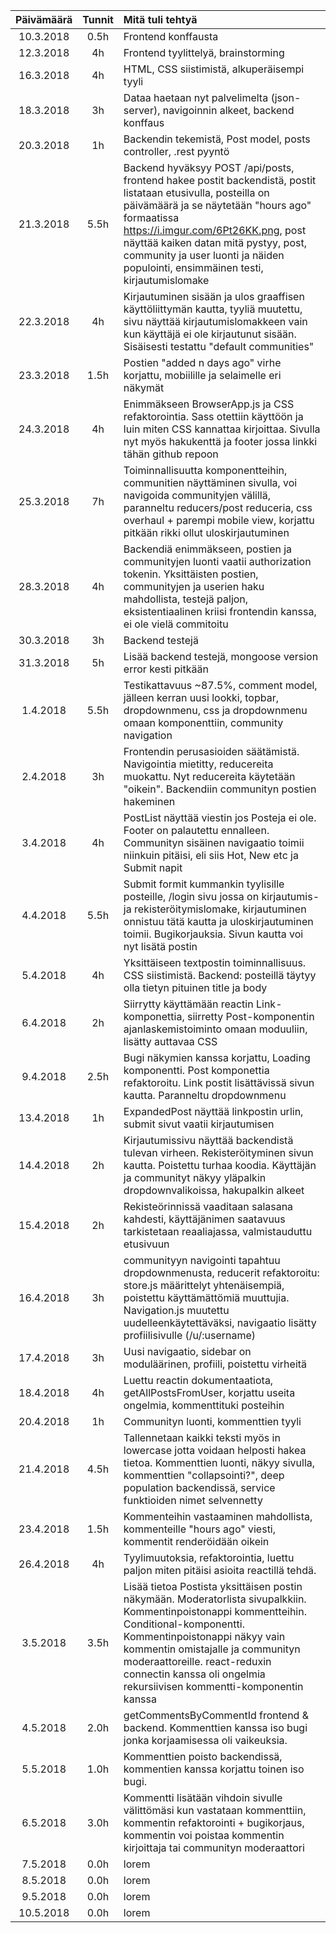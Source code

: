| Päivämäärä    | Tunnit    | Mitä tuli tehtyä                       |
|:-------------:|:---------:|:---------------------------------------|
| 10.3.2018     | 0.5h      | Frontend konffausta                    |
| 12.3.2018     | 4h        | Frontend tyylittelyä, brainstorming    |
| 16.3.2018     | 4h        | HTML, CSS siistimistä, alkuperäisempi tyyli |
| 18.3.2018     | 3h        | Dataa haetaan nyt palvelimelta (json-server), navigoinnin alkeet, backend konffaus |
| 20.3.2018     | 1h        | Backendin tekemistä, Post model, posts controller, .rest pyyntö |
| 21.3.2018     | 5.5h      | Backend hyväksyy POST /api/posts, frontend hakee postit backendistä, postit listataan etusivulla, posteilla on päivämäärä ja se näytetään "hours ago" formaatissa https://i.imgur.com/6Pt26KK.png, post näyttää kaiken datan mitä pystyy, post, community ja user luonti ja näiden populointi, ensimmäinen testi, kirjautumislomake |
| 22.3.2018     | 4h        | Kirjautuminen sisään ja ulos graaffisen käyttöliittymän kautta, tyyliä muutettu, sivu näyttää kirjautumislomakkeen vain kun käyttäjä ei ole kirjautunut sisään. Sisäisesti testattu "default communities" |
| 23.3.2018     | 1.5h      | Postien "added n days ago" virhe korjattu, mobiilille ja selaimelle eri näkymät |
| 24.3.2018     | 4h        | Enimmäkseen BrowserApp.js ja CSS refaktorointia. Sass otettiin käyttöön ja luin miten CSS kannattaa kirjoittaa. Sivulla nyt myös hakukenttä ja footer jossa linkki tähän github repoon |
| 25.3.2018     | 7h        | Toiminnallisuutta komponentteihin, communitien näyttäminen sivulla, voi navigoida communityjen välillä, paranneltu reducers/post reduceria, css overhaul + parempi mobile view, korjattu pitkään rikki ollut uloskirjautuminen |
| 28.3.2018     | 4h        | Backendiä enimmäkseen, postien ja communityjen luonti vaatii authorization tokenin. Yksittäisten postien, communityjen ja userien haku mahdollista, testejä paljon, eksistentiaalinen kriisi frontendin kanssa, ei ole vielä commitoitu |
| 30.3.2018     | 3h        | Backend testejä |
| 31.3.2018     | 5h        | Lisää backend testejä, mongoose version error kesti pitkään |
| 1.4.2018      | 5.5h      | Testikattavuus ~87.5%, comment model, jälleen kerran uusi lookki, topbar, dropdownmenu, css ja dropdownmenu omaan komponenttiin, community navigation |
| 2.4.2018      | 3h        | Frontendin perusasioiden säätämistä. Navigointia mietitty, reducereita muokattu. Nyt reducereita käytetään "oikein". Backendiin communityn postien hakeminen |
| 3.4.2018      | 4h        | PostList näyttää viestin jos Posteja ei ole. Footer on palautettu ennalleen. Communityn sisäinen navigaatio toimii niinkuin pitäisi, eli siis Hot, New etc ja Submit napit |
| 4.4.2018      | 5.5h      | Submit formit kummankin tyylisille posteille, /login sivu jossa on kirjautumis- ja rekisteröitymislomake, kirjautuminen onnistuu tätä kautta ja uloskirjautuminen toimii. Bugikorjauksia. Sivun kautta voi nyt lisätä postin |
| 5.4.2018      | 4h        | Yksittäiseen textpostin toiminnallisuus. CSS siistimistä. Backend: posteillä täytyy olla tietyn pituinen title ja body |
| 6.4.2018      | 2h        | Siirrytty käyttämään reactin Link-komponettia, siirretty Post-komponentin ajanlaskemistoiminto omaan moduuliin, lisätty auttavaa CSS |
| 9.4.2018      | 2.5h      | Bugi näkymien kanssa korjattu, Loading komponentti. Post komponettia refaktoroitu. Link postit lisättävissä sivun kautta. Paranneltu dropdownmenu | 
| 13.4.2018     | 1h        | ExpandedPost näyttää linkpostin urlin, submit sivut vaatii kirjautumisen |
| 14.4.2018     | 2h        | Kirjautumissivu näyttää backendistä tulevan virheen. Rekisteröityminen sivun kautta. Poistettu turhaa koodia. Käyttäjän ja communityt näkyy yläpalkin dropdownvalikoissa, hakupalkin alkeet |
| 15.4.2018     | 2h        | Rekisteörinnissä vaaditaan salasana kahdesti, käyttäjänimen saatavuus tarkistetaan reaaliajassa, valmistauduttu etusivuun |'
| 16.4.2018     | 3h        | communityyn navigointi tapahtuu dropdownmenusta, reducerit refaktoroitu: store.js määrittelyt yhtenäisempiä, poistettu käyttämättömiä muuttujia. Navigation.js muutettu uudelleenkäytettäväksi, navigaatio lisätty profiilisivulle (/u/:username) |
| 17.4.2018     | 3h        | Uusi navigaatio, sidebar on moduläärinen, profiili, poistettu virheitä |
| 18.4.2018     | 4h        | Luettu reactin dokumentaatiota, getAllPostsFromUser, korjattu useita ongelmia, kommenttituki posteihin
| 20.4.2018     | 1h        | Communityn luonti, kommenttien tyyli |
| 21.4.2018     | 4.5h      | Tallennetaan kaikki teksti myös in lowercase jotta voidaan helposti hakea tietoa. Kommenttien luonti, näkyy sivulla, kommenttien "collapsointi?", deep population backendissä, service funktioiden nimet selvennetty |
| 23.4.2018     | 1.5h      | Kommenteihin vastaaminen mahdollista, kommenteille "hours ago" viesti, kommentit renderöidään oikein |
| 26.4.2018     | 4h        | Tyylimuutoksia, refaktorointia, luettu paljon miten pitäisi asioita reactillä tehdä. |
| 3.5.2018      | 3.5h      | Lisää tietoa Postista yksittäisen postin näkymään. Moderatorlista sivupalkkiin. Kommentinpoistonappi kommentteihin. Conditional-komponentti. Kommentinpoistonappi näkyy vain kommentin omistajalle ja communityn moderaattoreille. react-reduxin connectin kanssa oli ongelmia rekursiivisen kommentti-komponentin kanssa |
| 4.5.2018      | 2.0h      | getCommentsByCommentId frontend & backend. Kommenttien kanssa iso bugi jonka korjaamisessa oli vaikeuksia. |
| 5.5.2018      | 1.0h      | Kommenttien poisto backendissä, kommentien kanssa korjattu toinen iso bugi. |
| 6.5.2018      | 3.0h      | Kommentti lisätään vihdoin sivulle välittömäsi kun vastataan kommenttiin, kommentin refaktorointi + bugikorjaus, kommentin voi poistaa kommentin kirjoittaja tai communityn moderaattori |
| 7.5.2018      | 0.0h      | lorem |
| 8.5.2018      | 0.0h      | lorem |
| 9.5.2018      | 0.0h      | lorem |
| 10.5.2018     | 0.0h      | lorem |